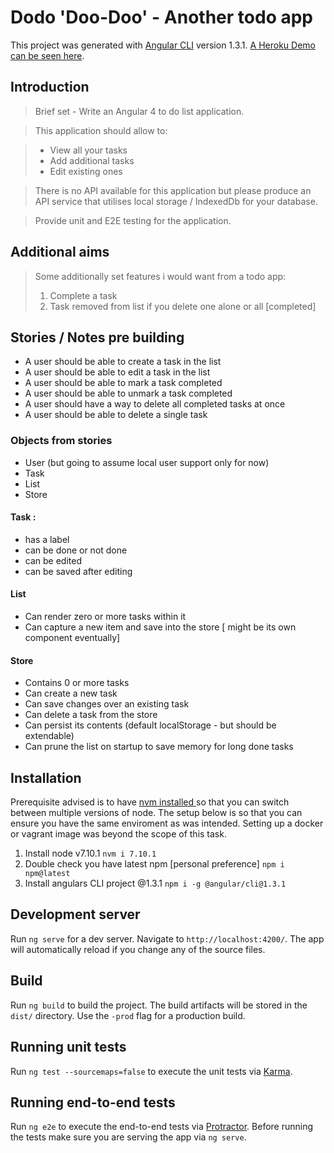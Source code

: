 

# Dodo 'Doo-Doo' - Another todo app 

This project was generated with [Angular CLI](https://github.com/angular/angular-cli) version 1.3.1.
[A Heroku Demo can be seen here](https://dodo-todo.herokuapp.com/).

## Introduction

> Brief set - Write an Angular 4 to do list application. 
 
>This application should allow to:
 
> - View all your tasks
> - Add additional tasks
> - Edit existing ones
 
>There is no API available for this application but please produce an API service that utilises local storage / IndexedDb for your database.
 
> Provide unit and E2E testing for the application.

## Additional aims

> Some additionally set features i would want from a todo app:
>1. Complete a task
>2. Task removed from list if you delete one alone or all [completed]

## Stories / Notes pre building

- A user should be able to create a task in the list
- A user should be able to edit a task in the list
- A user should be able to mark a task completed
- A user should be able to unmark a task completed
- A user should have a way to delete all completed tasks at once
- A user should be able to delete a single task

### Objects from stories

- User (but going to assume local user support only for now)
- Task
- List
- Store

#### Task :
- has a label
- can be done or not done
- can be edited
- can be saved after editing

#### List
- Can render zero or more tasks within it
- Can capture a new item and save into the store [ might be its own component eventually]

#### Store
- Contains 0 or more tasks
- Can create a new task
- Can save changes over an existing task
- Can delete a task from the store
- Can persist its contents (default localStorage - but should be extendable)
- Can prune the list on startup to save memory for long done tasks

## Installation

Prerequisite advised is to have [nvm installed ](https://github.com/creationix/nvm) so that you can switch between multiple versions of node. The setup below is so that you can ensure you have the same enviroment as was intended. Setting up a docker or vagrant image was beyond the scope of this task. 
1. Install node  v7.10.1 `nvm i 7.10.1`
2. Double check you have latest npm [personal preference] `npm i npm@latest`
3. Install angulars CLI project @1.3.1 `npm i -g @angular/cli@1.3.1`


## Development server

Run `ng serve` for a dev server. Navigate to `http://localhost:4200/`. The app will automatically reload if you change any of the source files.

## Build

Run `ng build` to build the project. The build artifacts will be stored in the `dist/` directory. Use the `-prod` flag for a production build.

## Running unit tests

Run `ng test --sourcemaps=false` to execute the unit tests via [Karma](https://karma-runner.github.io).

## Running end-to-end tests

Run `ng e2e` to execute the end-to-end tests via [Protractor](http://www.protractortest.org/).
Before running the tests make sure you are serving the app via `ng serve`.

